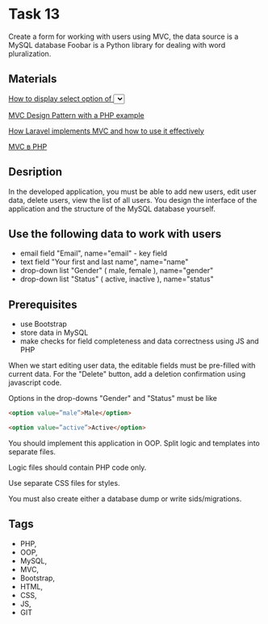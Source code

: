 # Task 13
Create a form for working with users using MVC, the data source is a MySQL database
Foobar is a Python library for dealing with word pluralization.

## Materials
[How to display select option of <select> tag as selected   in php - W3codegenerator](https://w3codegenerator.com/article/how-to-display-select-option-of-select-tag-as-selected-using-foreach-method-in-php)

[MVC Design Pattern with a PHP example ](https://blog.pusher.com/laravel-mvc-use/)

[How Laravel implements MVC and how to use it effectively](https://choosealicense.com/licenses/mit/)

[MVC в PHP](https://www.youtube.com/playlist?list=PLqQ1VsG-wgxfUc8pKsv7MBSbp5Q3zFLi4)

## Desription
In the developed application, you must be able to add new users, edit user data, delete users, view the list of all users. You design the interface of the application and the structure of the MySQL database yourself.

## Use the following data to work with users

- email field "Email", name="email" - key field
- text field "Your first and last name", name="name"
- drop-down list "Gender" ( male, female ), name="gender"
- drop-down list "Status" ( active, inactive ), name="status"

## Prerequisites

- use Bootstrap
- store data in MySQL
- make checks for field completeness and data correctness using JS and PHP

When we start editing user data, the editable fields must be pre-filled with current data. For the "Delete" button, add a deletion confirmation using javascript code.

Options in the drop-downs "Gender" and "Status" must be like

```html
<option value=”male”>Male</option>

<option value=”active”>Active</option>
```
You should implement this application in OOP. Split logic and templates into separate files.

Logic files should contain PHP code only.

Use separate CSS files for styles.

You must also create either a database dump or write sids/migrations.

## Tags

- PHP,
- OOP,
- MySQL,
- MVC,
- Bootstrap,
- HTML,
- CSS,
- JS,
- GIT